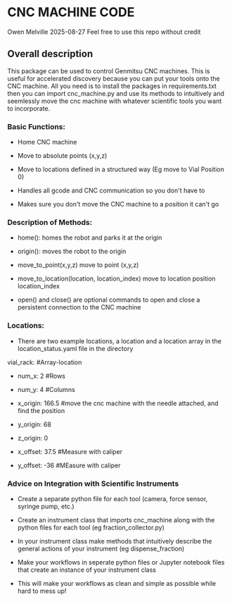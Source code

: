 <h1> CNC MACHINE CODE </h1>
Owen Melville 2025-08-27 
Feel free to use this repo without credit

<h2> Overall description </h2>
This package can be used to control Genmitsu CNC machines. This is useful for accelerated discovery because you can put your tools onto the CNC machine. All you need is to install the packages in requirements.txt then you can import cnc_machine.py and use its methods to intuitively and seemlessly move the cnc machine with whatever scientific tools you want to incorporate. 

<h3>Basic Functions:</h3>

- Home CNC machine
  
- Move to absolute points (x,y,z)
  
- Move to locations defined in a structured way (Eg move to Vial Position 0)
  
- Handles all gcode and CNC communication so you don't have to
  
- Makes sure you don't move the CNC machine to a position it can't go

 <h3> Description of Methods:</h3>
 
  - home(): homes the robot and parks it at the origin
  
  - origin(): moves the robot to the origin
    
  - move_to_point(x,y,z) move to point (x,y,z)
    
  - move_to_location(location, location_index) move to location position location_index
    
  - open() and close() are optional commands to open and close a persistent connection to the CNC machine

<h3>Locations:</h3>

- There are two example locations, a location and a location array in the location_status.yaml file in the directory

vial_rack: #Array-location 

  - num_x: 2 #Rows
    
  - num_y: 4 #Columns

  - x_origin: 166.5 #move the cnc machine with the needle attached, and find the position
    
  - y_origin: 68
    
  - z_origin: 0
    
  - x_offset: 37.5 #Measure with caliper
    
  - y_offset: -36 #MEasure with caliper
  
<h3>Advice on Integration with Scientific Instruments</h3>

- Create a separate python file for each tool (camera, force sensor, syringe pump, etc.)
  
- Create an instrument class that imports cnc_machine along with the python files for each tool (eg fraction_collector.py)
  
- In your instrument class make methods that intuitively describe the general actions of your instrument (eg dispense_fraction)
  
- Make your workflows in seperate python files or Jupyter notebook files that create an instance of your instrument class
  
- This will make your workflows as clean and simple as possible while hard to mess up!
